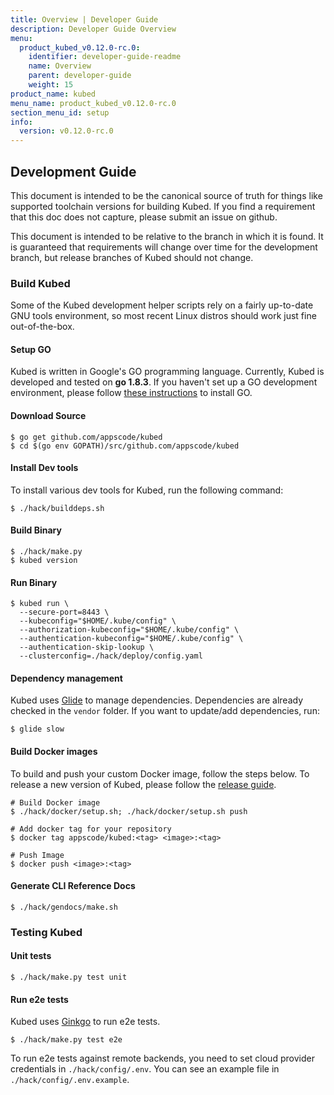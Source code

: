 ```yaml
---
title: Overview | Developer Guide
description: Developer Guide Overview
menu:
  product_kubed_v0.12.0-rc.0:
    identifier: developer-guide-readme
    name: Overview
    parent: developer-guide
    weight: 15
product_name: kubed
menu_name: product_kubed_v0.12.0-rc.0
section_menu_id: setup
info:
  version: v0.12.0-rc.0
---
```


## Development Guide
This document is intended to be the canonical source of truth for things like supported toolchain versions for building Kubed.
If you find a requirement that this doc does not capture, please submit an issue on github.

This document is intended to be relative to the branch in which it is found. It is guaranteed that requirements will change over time
for the development branch, but release branches of Kubed should not change.

### Build Kubed
Some of the Kubed development helper scripts rely on a fairly up-to-date GNU tools environment, so most recent Linux distros should
work just fine out-of-the-box.

#### Setup GO
Kubed is written in Google's GO programming language. Currently, Kubed is developed and tested on **go 1.8.3**. If you haven't set up a GO
development environment, please follow [these instructions](https://golang.org/doc/code.html) to install GO.

#### Download Source

```console
$ go get github.com/appscode/kubed
$ cd $(go env GOPATH)/src/github.com/appscode/kubed
```

#### Install Dev tools
To install various dev tools for Kubed, run the following command:
```console
$ ./hack/builddeps.sh
```

#### Build Binary
```console
$ ./hack/make.py
$ kubed version
```

#### Run Binary
```console
$ kubed run \
  --secure-port=8443 \
  --kubeconfig="$HOME/.kube/config" \
  --authorization-kubeconfig="$HOME/.kube/config" \
  --authentication-kubeconfig="$HOME/.kube/config" \
  --authentication-skip-lookup \
  --clusterconfig=./hack/deploy/config.yaml
```

#### Dependency management
Kubed uses [Glide](https://github.com/Masterminds/glide) to manage dependencies. Dependencies are already checked in the `vendor` folder.
If you want to update/add dependencies, run:
```console
$ glide slow
```

#### Build Docker images
To build and push your custom Docker image, follow the steps below. To release a new version of Kubed, please follow the [release guide](/products/kubed/v0.12.0-rc.0/setup/developer-guide/release).

```console
# Build Docker image
$ ./hack/docker/setup.sh; ./hack/docker/setup.sh push

# Add docker tag for your repository
$ docker tag appscode/kubed:<tag> <image>:<tag>

# Push Image
$ docker push <image>:<tag>
```

#### Generate CLI Reference Docs
```console
$ ./hack/gendocs/make.sh
```

### Testing Kubed
#### Unit tests
```console
$ ./hack/make.py test unit
```

#### Run e2e tests
Kubed uses [Ginkgo](http://onsi.github.io/ginkgo/) to run e2e tests.
```console
$ ./hack/make.py test e2e
```

To run e2e tests against remote backends, you need to set cloud provider credentials in `./hack/config/.env`. You can see an example file in `./hack/config/.env.example`.
